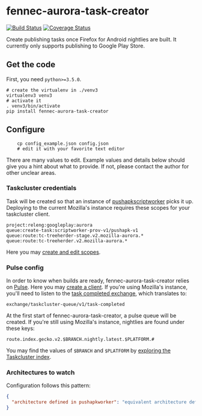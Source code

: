 # fennec-aurora-task-creator

[![Build Status](https://travis-ci.org/mozilla-releng/fennec-aurora-task-creator.svg?branch=master)](https://travis-ci.org/mozilla-releng/fennec-aurora-task-creator) [![Coverage Status](https://coveralls.io/repos/github/mozilla-releng/fennec-aurora-task-creator/badge.svg?branch=master)](https://coveralls.io/github/mozilla-releng/fennec-aurora-task-creator?branch=master)

Create publishing tasks once Firefox for Android nightlies are built. It currently only supports publishing to Google Play Store.


## Get the code

First, you need `python>=3.5.0`.

``` shell
# create the virtualenv in ./venv3
virtualenv3 venv3
# activate it
. venv3/bin/activate
pip install fennec-aurora-task-creator
```

## Configure

``` shell
    cp config_example.json config.json
    # edit it with your favorite text editor
```

There are many values to edit. Example values and details below should give you a hint about what to provide. If not, please contact the author for other unclear areas.

### Taskcluster credentials

Task will be created so that an instance of [pushapkscriptworker](https://github.com/mozilla-releng/pushapkworker) picks it up. Deploying to the current Mozilla's instance requires these scopes for your taskcluster client.
```
project:releng:googleplay:aurora
queue:create-task:scriptworker-prov-v1/pushapk-v1
queue:route:tc-treeherder-stage.v2.mozilla-aurora.*
queue:route:tc-treeherder.v2.mozilla-aurora.*
```

Here you may [create and edit scopes](https://tools.taskcluster.net/auth/clients).

### Pulse config

In order to know when builds are ready, fennec-aurora-task-creator relies on [Pulse](https://wiki.mozilla.org/Auto-tools/Projects/Pulse). Here you may [create a client](https://pulseguardian.mozilla.org/profile). If you're using Mozilla's instance, you'll need to listen to the [task completed exchange](https://wiki.mozilla.org/Auto-tools/Projects/Pulse/Exchanges#Queue:_Task_Completed), which translates to:
```
exchange/taskcluster-queue/v1/task-completed
```
At the first start of fennec-aurora-task-creator, a pulse queue will be created. If you're still using Mozilla's instance, nightlies are found under these keys:
```
route.index.gecko.v2.$BRANCH.nightly.latest.$PLATFORM.#
```
You may find the values of `$BRANCH` and `$PLATFORM` by [exploring the Taskcluster index](https://tools.taskcluster.net/index/artifacts/#gecko.v2/gecko.v2).

### Architectures to watch

Configuration follows this pattern:
```json
{
  "architecture defined in pushapkworker": "equivalent architecture defined in taskcluster"
}
```

